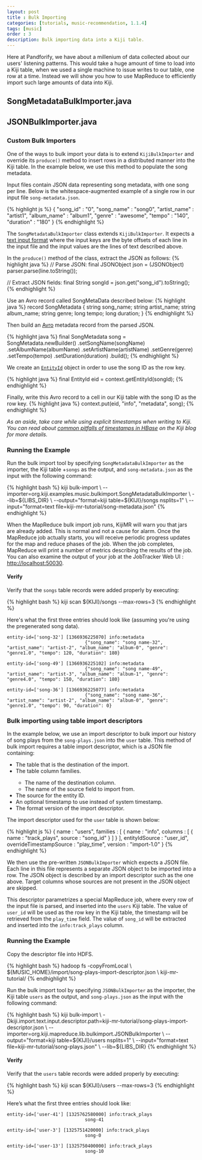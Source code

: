 ```yaml
---
layout: post
title : Bulk Importing
categories: [tutorials, music-recommendation, 1.1.4]
tags: [music]
order : 3
description: Bulk importing data into a Kiji table.
---
```

Here at Pandforify, we have about a millenium of data collected about our users' listening patterns.
This would take a huge amount of time to load into a Kiji table, when we used a single machine to
issue writes to our table, one row at a time. Instead we will show you how to use MapReduce to
efficiently import such large amounts of data into Kiji.

<div id="accordion-container">
  <h2 class="accordion-header"> SongMetadataBulkImporter.java </h2>
    <div class="accordion-content">
    <script src="http://gist-it.appspot.com/github/kijiproject/kiji-music/raw/kiji-music-1.1.4/src/main/java/org/kiji/examples/music/bulkimport/SongMetadataBulkImporter.java"> </script>
  </div>
  <h2 class="accordion-header"> JSONBulkImporter.java </h2>
    <div class="accordion-content">
    <script src="http://gist-it.appspot.com/github/kijiproject/kiji-mapreduce-lib/raw/kiji-mapreduce-lib-root-1.1.4/kiji-mapreduce-lib/src/main/java/org/kiji/mapreduce/lib/bulkimport/JSONBulkImporter.java"> </script>
  </div>
</div>

<h3 style="margin-top:0px;padding-top:10px;">Custom Bulk Importers</h3>

One of the ways to bulk import your data is to extend `KijiBulkImporter` and override its `produce()` method
to insert rows in a distributed manner into the Kiji table. In the example below, we use this method to populate the song
metadata.

Input files contain JSON data representing song metadata, with one song per line. Below is the whitespace-augmented
example of a single row in our input file `song-metadata.json`.

{% highlight js %}
{
    "song_id" : "0",
    "song_name" : "song0",
    "artist_name" : "artist1",
    "album_name" : "album1",
    "genre" : "awesome",
    "tempo" : "140",
    "duration" : "180"
}
{% endhighlight %}

The `SongMetadataBulkImporter` class extends `KijiBulkImporter`. It expects a
[text input format]({{site.userguide_mapreduce_1_2_4}}/command-line-tools/#input) where the
input keys are the byte offsets of each line in the input file and the input values are the lines
of text described above.

In the `produce()` method of the class, extract the JSON as follows:
{% highlight java %}
// Parse JSON:
final JSONObject json = (JSONObject) parser.parse(line.toString());

// Extract JSON fields:
final String songId = json.get("song_id").toString();
{% endhighlight %}

Use an Avro record called SongMetaData described below:
{% highlight java %}
record SongMetadata {
    string song_name;
    string artist_name;
    string album_name;
    string genre;
    long tempo;
    long duration;
}
{% endhighlight %}

Then build an [Avro]({{site.userguide_mapreduce_1_2_4}}/working-with-avro) metadata record from the parsed JSON.


{% highlight java %}
final SongMetadata song = SongMetadata.newBuilder()
    .setSongName(songName)
    .setAlbumName(albumName)
    .setArtistName(artistName)
    .setGenre(genre)
    .setTempo(tempo)
    .setDuration(duration)
    .build();
{% endhighlight %}

We create an [`EntityId`]({{site.api_schema_1_3_6}}/EntityId.html) object in order to use the song ID
as the row key.

{% highlight java %}
final EntityId eid = context.getEntityId(songId);
{% endhighlight %}

Finally, write this Avro record to a cell in our Kiji table with the song ID as the row key.
{% highlight java %}
context.put(eid, "info", "metadata", song);
{% endhighlight %}

*As an aside, take care while using explicit timestamps when writing to Kiji. You can read about
[common pitfalls of timestamps in HBase](http://www.kiji.org/2013/02/13/common-pitfalls-of-timestamps-in-hbase/) on the Kiji blog
for more details.*

### Running the Example

Run the bulk import tool by specifying `SongMetadataBulkImporter` as the importer, the Kiji table
+`songs` as the output, and `song-metadata.json` as the input with the following command:

<div class="userinput">
{% highlight bash %}
kiji bulk-import \
    --importer=org.kiji.examples.music.bulkimport.SongMetadataBulkImporter \
    --lib=${LIBS_DIR} \
    --output="format=kiji table=${KIJI}/songs nsplits=1" \
    --input="format=text file=kiji-mr-tutorial/song-metadata.json"
{% endhighlight %}
</div>

When the MapReduce bulk import job runs, KijiMR will warn you that jars are already added.
This is normal and not a cause for alarm.  Once the MapReduce job actually starts, you will
receive periodic progress updates for the map and reduce phases of the job.  When the job
completes, MapReduce will print a number of metrics describing the results of the job. You can also
examine the output of your job at the JobTracker Web UI : [http://localhost:50030](http://localhost:50030).

#### Verify

Verify that the `songs` table records were added properly by executing:

<div class="userinput">
{% highlight bash %}
kiji scan ${KIJI}/songs --max-rows=3
{% endhighlight %}
</div>

Here's what the first three entries should look like (assuming you're using the pregenerated song data).

    entity-id=['song-32'] [1366936225070] info:metadata
                                 {"song_name": "song name-32", "artist_name": "artist-2", "album_name": "album-0", "genre": "genre1.0", "tempo": 120, "duration": 180}

    entity-id=['song-49'] [1366936225102] info:metadata
                                 {"song_name": "song name-49", "artist_name": "artist-3", "album_name": "album-1", "genre": "genre4.0", "tempo": 150, "duration": 180}

    entity-id=['song-36'] [1366936225077] info:metadata
                                 {"song_name": "song name-36", "artist_name": "artist-2", "album_name": "album-0", "genre": "genre1.0", "tempo": 90, "duration": 0}

### Bulk importing using table import descriptors

In the example below, we use an import descriptor to bulk import our history of song plays from the
`song-plays.json` into the `user` table. This method of bulk import requires a table import
descriptor, which is a JSON file containing:

<ul>
<li>The table that is the destination of the import.</li>
<li>The table column families.</li>
<ul>
<li>The name of the destination column.</li>
<li>The name of the source field to import from.</li>
</ul>
<li>The source for the entity ID.</li>
<li>An optional timestamp to use instead of system timestamp.</li>
<li>The format version of the import descriptor.</li>
</ul>

The import descriptor used for the `user` table is shown below:

{% highlight js %}
{
  name : "users",
  families : [ {
    name : "info",
    columns : [ {
      name : "track_plays",
      source : "song_id"
    } ]
  } ],
  entityIdSource : "user_id",
  overrideTimestampSource : "play_time",
  version : "import-1.0"
}
{% endhighlight %}

We then use the pre-written `JSONBulkImporter` which expects a JSON file. Each line in this file
represents a separate JSON object to be imported into a row. The JSON object is described by an
import descriptor such as the one above. Target columns whose sources are not present in the JSON
object are skipped.

This descriptor parametrizes a special MapReduce job, where every row of the input file is parsed,
and inserted into the `users` Kiji table. The value of `user_id` will
be used as the row key in the Kiji table, the timestamp will be retrieved from the `play_time`
field. The value of `song_id` will be extracted and inserted into the `info:track_plays` column.

### Running the Example

Copy the descriptor file into HDFS.

<div class="userinput">
{% highlight bash %}
hadoop fs -copyFromLocal \
    ${MUSIC_HOME}/import/song-plays-import-descriptor.json \
    kiji-mr-tutorial/
{% endhighlight %}
</div>

Run the bulk import tool by specifying `JSONBulkImporter` as the importer, the Kiji table `users`
as the output, and `song-plays.json` as the input with the following command:

<div class="userinput">
{% highlight bash %}
kiji bulk-import \
    -Dkiji.import.text.input.descriptor.path=kiji-mr-tutorial/song-plays-import-descriptor.json \
    --importer=org.kiji.mapreduce.lib.bulkimport.JSONBulkImporter \
    --output="format=kiji table=${KIJI}/users nsplits=1" \
    --input="format=text file=kiji-mr-tutorial/song-plays.json" \
    --lib=${LIBS_DIR}
{% endhighlight %}
</div>

#### Verify

Verify that the `users` table records were added properly by executing:

<div class="userinput">
{% highlight bash %}
kiji scan ${KIJI}/users --max-rows=3
{% endhighlight %}
</div>

Here’s what the first three entries should look like:

    entity-id=['user-41'] [1325762580000] info:track_plays
                                 song-41

    entity-id=['user-3'] [1325751420000] info:track_plays
                                 song-0

    entity-id=['user-13'] [1325750400000] info:track_plays
                                 song-10

